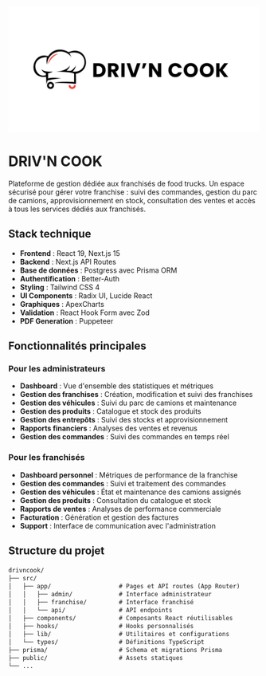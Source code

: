![Logo du projet](./public/banner.png)

# DRIV'N COOK

Plateforme de gestion dédiée aux franchisés de food trucks. Un espace sécurisé pour gérer votre franchise : suivi des commandes, gestion du parc de camions, approvisionnement en stock, consultation des ventes et accès à tous les services dédiés aux franchisés.

## Stack technique

- **Frontend** : React 19, Next.js 15
- **Backend** : Next.js API Routes
- **Base de données** : Postgress avec Prisma ORM
- **Authentification** : Better-Auth
- **Styling** : Tailwind CSS 4
- **UI Components** : Radix UI, Lucide React
- **Graphiques** : ApexCharts
- **Validation** : React Hook Form avec Zod
- **PDF Generation** : Puppeteer

## Fonctionnalités principales

### Pour les administrateurs
- **Dashboard** : Vue d'ensemble des statistiques et métriques
- **Gestion des franchises** : Création, modification et suivi des franchises
- **Gestion des véhicules** : Suivi du parc de camions et maintenance
- **Gestion des produits** : Catalogue et stock des produits
- **Gestion des entrepôts** : Suivi des stocks et approvisionnement
- **Rapports financiers** : Analyses des ventes et revenus
- **Gestion des commandes** : Suivi des commandes en temps réel

### Pour les franchisés
- **Dashboard personnel** : Métriques de performance de la franchise
- **Gestion des commandes** : Suivi et traitement des commandes
- **Gestion des véhicules** : État et maintenance des camions assignés
- **Gestion des produits** : Consultation du catalogue et stock
- **Rapports de ventes** : Analyses de performance commerciale
- **Facturation** : Génération et gestion des factures
- **Support** : Interface de communication avec l'administration

## Structure du projet

```
drivncook/
├── src/
│   ├── app/                   # Pages et API routes (App Router)
│   │   ├── admin/             # Interface administrateur
│   │   ├── franchise/         # Interface franchisé
│   │   └── api/               # API endpoints
│   ├── components/            # Composants React réutilisables
│   ├── hooks/                 # Hooks personnalisés
│   ├── lib/                   # Utilitaires et configurations
│   └── types/                 # Définitions TypeScript
├── prisma/                    # Schema et migrations Prisma
├── public/                    # Assets statiques
└── ...
```